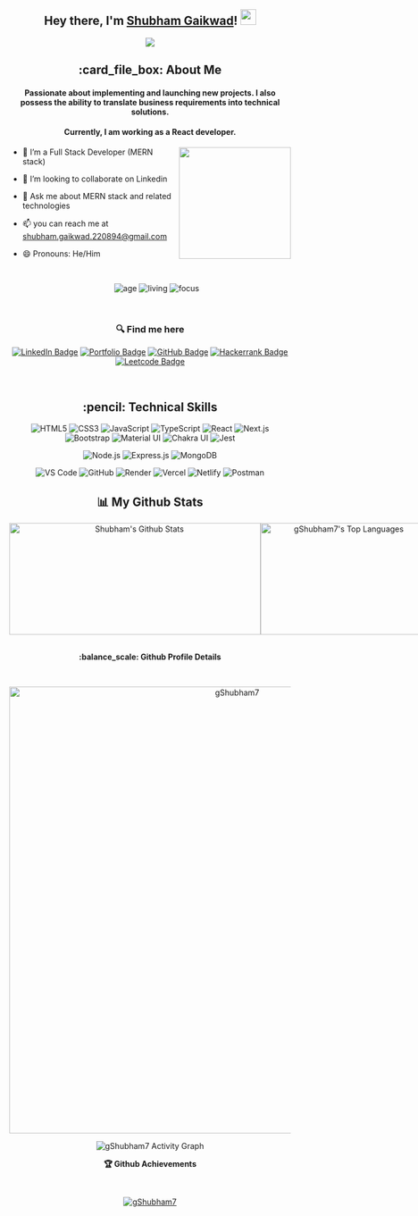 <h2 align="center">
  Hey there, I'm <a href="https://gshubham7.github.io/" target="_blank" rel="noopener noreferrer">Shubham Gaikwad</a>! <img src="https://media.giphy.com/media/hvRJCLFzcasrR4ia7z/giphy.gif" width="28">
</h2>

<p align="center">
  <img src="https://readme-typing-svg.herokuapp.com/?lines=Passionate%20Programmer;&center=true&width=500&height=50">
</p>

<h2 align="center"> :card_file_box: About Me</h2>
<h4 align='center'>Passionate about implementing and launching new projects. I also possess the ability to translate business requirements into technical solutions.</h4>
<h4 align='center'>Currently, I am working as a React developer.</h4>
<img height="200px" align="right" src="https://r7q6w9z6.rocketcdn.me/career/wp-content/uploads/2021/06/2-46.gif"/>



- 🌱 I’m a Full Stack Developer (MERN stack)
- 👯 I’m looking to collaborate on Linkedin
- 💬 Ask me about MERN stack and related technologies
- 📫 you can reach me at shubham.gaikwad.220894@gmail.com
- 😄 Pronouns: He/Him
    <!-- - ⚡ Fun fact: I have Ctrl on my keyboard. -->
     <br>
  <div align='center'>

  ![age](https://img.shields.io/badge/age-29-blue&height="20")
  ![living](https://img.shields.io/badge/living-Pune,India-maroon)
  ![focus](https://img.shields.io/badge/focus-SoftwareDevelopment-teal)
  </div>
  <br/>

<h3 align='center'> 🔍 Find me here </h3>
<div align='center'>

[![LinkedIn Badge](https://img.shields.io/badge/LinkedIn--informational?style=flat&logo=linkedin&logoColor=blue&color=blue)](https://www.linkedin.com/in/shubhamgaikwad7/)
[![Portfolio Badge](https://img.shields.io/badge/Portfolio--informational?style=flat&logo=portfolio&logoColor=white&color=red)](https://gshubham7.github.io/)
[![GitHub Badge](https://img.shields.io/badge/GitHub--informational?style=flat&logo=github&logoColor=white&color=black)](https://github.com/gShubham7)
[![Hackerrank Badge](https://img.shields.io/badge/Hackerrank--informational?style=flat&logo=hackerrank&logoColor=white&color=green)](https://www.hackerrank.com/gShubham_7)
[![Leetcode Badge](https://img.shields.io/badge/Leetcode--informational?style=flat&logo=leetcode&logoColor=f89d13&color=orange)](https://leetcode.com/gShubham7/)

</div>

<br>

<h2 align='center'> :pencil: Technical Skills</h2>

<div align='center'>
  
  ![HTML5](https://img.shields.io/badge/HTML5-E34F26?style=flat&logo=html5&logoColor=white)
  ![CSS3](https://img.shields.io/badge/CSS3-1572B6?style=flat&logo=css3&logoColor=white)
  ![JavaScript](https://img.shields.io/badge/JavaScript-F7DF1E?style=flat&logo=javascript&logoColor=black)
  ![TypeScript](https://img.shields.io/badge/TypeScript-007ACC?style=flat&logo=typescript&logoColor=white)
  ![React](https://img.shields.io/badge/React-61DAFB?style=flat&logo=react&logoColor=white)
  ![Next.js](https://img.shields.io/badge/Next.js-000000?style=flat&logo=next.js&logoColor=white)
  ![Bootstrap](https://img.shields.io/badge/Bootstrap-563D7C?style=flat&logo=bootstrap&logoColor=white)
  ![Material UI](https://img.shields.io/badge/Material_UI-0081CB?style=flat&logo=material-ui&logoColor=white)
  ![Chakra UI](https://img.shields.io/badge/Chakra_UI-319795?style=flat&logo=chakra-ui&logoColor=white)
  ![Jest](https://img.shields.io/badge/Jest-C21325?style=flat&logo=jest&logoColor=white)

  ![Node.js](https://img.shields.io/badge/Node.js-339933?style=flat&logo=node.js&logoColor=white)
  ![Express.js](https://img.shields.io/badge/Express.js-000000?style=flat&logo=express&logoColor=white)
  ![MongoDB](https://img.shields.io/badge/MongoDB-47A248?style=flat&logo=mongodb&logoColor=white)

  ![VS Code](https://img.shields.io/badge/VS_Code-007ACC?style=flat&logo=visual-studio-code&logoColor=white)
  ![GitHub](https://img.shields.io/badge/GitHub-100000?style=flat&logo=github&logoColor=white)
  ![Render](https://img.shields.io/badge/Render-430098?style=flat&logo=render&logoColor=white)
  ![Vercel](https://img.shields.io/badge/Vercel-000000?style=flat&logo=vercel&logoColor=white)
  ![Netlify](https://img.shields.io/badge/Netlify-00C7B7?style=flat&logo=netlify&logoColor=white)
  ![Postman](https://img.shields.io/badge/Postman-FF6C37?style=flat&logo=postman&logoColor=white)
  
</div>

<h2 align='center'>📊 My Github Stats</h2>

<div style="display: flex;" align="center">
    <img width="450px" height="200px" alt="Shubham's Github Stats" src="https://github-readme-stats-git-masterrstaa-rickstaa.vercel.app/api?username=gShubham7&theme=transparent&count_private=true&show_icons=true&hide_border=true" />
    <img width="300px" height="200px" alt="gShubham7's Top Languages" src="https://github-readme-stats-git-masterrstaa-rickstaa.vercel.app/api/top-langs/?username=gShubham7&theme=transparent&hide_border=true&layout=compact" />
  <img src="https://github-readme-streak-stats.herokuapp.com/?user=gShubham7&layout=compact&theme=gruvbox_duo"/>
</div>
<br/>
<!-- <b>Note:</b> Top languages is only a metric of the languages my public code consists of and doesn't reflect experience or skill level. -->

  <!-- <h2 align='center'>ℹ️ &nbsp;Github Info</h2> -->

<div>
  <p align='center'><b> :balance_scale: Github Profile Details</b></p><br/>
  <p align="center"><img width="800px" src="https://github-profile-summary-cards.vercel.app/api/cards/profile-details?username=gShubham7&theme=github_dark" alt="gShubham7" align = "center"/></p>
</div>

<div>
  <!-- <p align='center'><b>📊 Github Contribution Graph</b></p><br/> -->
  <p align="center"<a href="#"><img alt="gShubham7 Activity Graph" src="https://github-readme-activity-graph.vercel.app/graph?username=gShubham7&bg_color=0D1117&color=e05397&line=e05397&point=FFFFFF&hide_border=true" /></a></p>
</div>

<div>
  <p align='center'><b>🏆 Github Achievements</b></p><br/>
  <p align="center"> <a href="https://github.com/Shubham-Gaikwad"><img src="https://github-profile-trophy.vercel.app/?username=gShubham7&margin-w=5&theme=radical" alt="gShubham7" /></a> </p>
</div>
